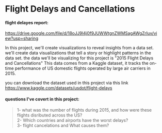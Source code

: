 # Flight Delays and Cancellations

#### flight delayes report: 
https://drive.google.com/file/d/18oJJ9l4j0f9JUWWtgnZWMSagAWgZrIuv/view?usp=sharing

In this project, we'll create visualizations to reveal insights from a data set. we'll create data visualizations that tell a story or highlight patterns in the data set.
the data we'll be visualizing for this project is "2015 Flight Delays and Cancellations"
This data comes from a Kaggle dataset, it tracks the on-time performance of US domestic flights operated by large air carriers in 2015.<br>

you can download the dataset used in this project via this 
link https://www.kaggle.com/datasets/usdot/flight-delays

#### questions I've covert in this project:

> 1- what was the number of flights during 2015, and how were these flights disributed across the US?<br>
> 2- Which countries and airports have the worst delays?<br>
> 3- flight cancelations and What causes them?<br>


